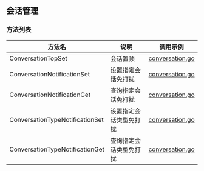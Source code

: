 ## 会话管理

### 方法列表
| 方法名                             | 说明          | 调用示例                                 |
|---------------------------------|-------------|--------------------------------------|
| ConversationTopSet              | 会话置顶        | [conversation.go](./conversation.go) |
| ConversationNotificationSet     | 设置指定会话免打扰   | [conversation.go](./conversation.go) |
| ConversationNotificationGet     | 查询指定会话免打扰   | [conversation.go](./conversation.go) |
| ConversationTypeNotificationSet | 设置指定会话类型免打扰 | [conversation.go](./conversation.go) |
| ConversationTypeNotificationGet | 查询指定会话类型免打扰 | [conversation.go](./conversation.go) |

